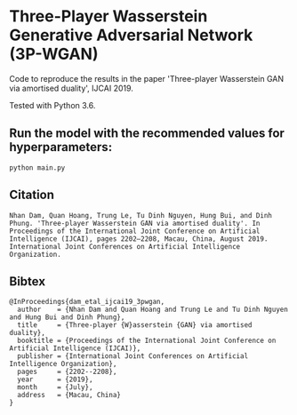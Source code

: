 # Three-Player Wasserstein Generative Adversarial Network (3P-WGAN)
Code to reproduce the results in the paper 'Three-player Wasserstein GAN via amortised duality', IJCAI 2019.

Tested with Python 3.6.

Run the model with the recommended values for hyperparameters:
-------------------------------------
    python main.py

Citation
--------
    Nhan Dam, Quan Hoang, Trung Le, Tu Dinh Nguyen, Hung Bui, and Dinh Phung. 'Three-player Wasserstein GAN via amortised duality'. In Proceedings of the International Joint Conference on Artificial Intelligence (IJCAI), pages 2202–2208, Macau, China, August 2019. International Joint Conferences on Artificial Intelligence Organization.

Bibtex
------
```
@InProceedings{dam_etal_ijcai19_3pwgan,
  author    = {Nhan Dam and Quan Hoang and Trung Le and Tu Dinh Nguyen and Hung Bui and Dinh Phung},
  title     = {Three-player {W}asserstein {GAN} via amortised duality},
  booktitle = {Proceedings of the International Joint Conference on Artificial Intelligence (IJCAI)},
  publisher = {International Joint Conferences on Artificial Intelligence Organization},             
  pages     = {2202--2208},
  year      = {2019},
  month     = {July},
  address   = {Macau, China}
}
 ```
